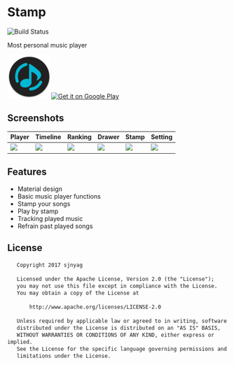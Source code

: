 # Stamp
![Build Status](https://www.bitrise.io/app/2aaea794417a13a8/status.svg?token=2ZKZnFpFMhdn8084URutMQ&branch=master)

Most personal music player

<img src="./playstore-icon.png" width=100px><a href='https://play.google.com/store/apps/details?id=com.sjn.stamp&pcampaignid=MKT-Other-global-all-co-prtnr-py-PartBadge-Mar2515-1'><img alt='Get it on Google Play' src='https://play.google.com/intl/en_us/badges/images/generic/en_badge_web_generic.png' height=90px/></a>



## Screenshots
|Player|Timeline|Ranking|Drawer|Stamp|Setting|
|---|---|---|---|---|---|
|![](https://raw.githubusercontent.com/sjnyag/stamp/image/Screenshot1.png)|![](https://raw.githubusercontent.com/sjnyag/stamp/image/Screenshot2.png)|![](https://raw.githubusercontent.com/sjnyag/stamp/image/Screenshot3.png)|![](https://raw.githubusercontent.com/sjnyag/stamp/image/Screenshot4.png)|![](https://raw.githubusercontent.com/sjnyag/stamp/image/Screenshot5.png)|![](https://raw.githubusercontent.com/sjnyag/stamp/image/Screenshot6.png)|

## Features
- Material design
- Basic music player functions
- Stamp your songs
- Play by stamp
- Tracking played music
- Refrain past played songs

License
-------
```
   Copyright 2017 sjnyag

   Licensed under the Apache License, Version 2.0 (the "License");
   you may not use this file except in compliance with the License.
   You may obtain a copy of the License at

       http://www.apache.org/licenses/LICENSE-2.0

   Unless required by applicable law or agreed to in writing, software
   distributed under the License is distributed on an "AS IS" BASIS,
   WITHOUT WARRANTIES OR CONDITIONS OF ANY KIND, either express or implied.
   See the License for the specific language governing permissions and
   limitations under the License.
```

